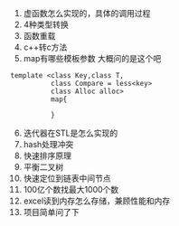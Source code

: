 1. 虚函数怎么实现的，具体的调用过程
2. 4种类型转换
3. 函数重载
4. c++转c方法
5. map有哪些模板参数
大概问的是这个吧
```
template <class Key,class T,
          class Compare = less<key>
          class Alloc alloc>
          map{

          }
```
6. 迭代器在STL是怎么实现的
7. hash处理冲突
8. 快速排序原理
9. 平衡二叉树
10. 快速定位到链表中间节点
11. 100亿个数找最大1000个数
12. excel读到内存怎么存储，兼顾性能和内存
13. 项目简单问了下